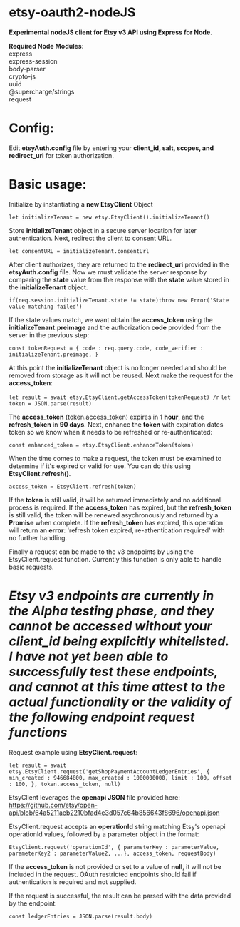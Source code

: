 # etsy-oauth2-nodeJS

<b>Experimental nodeJS client for Etsy v3 API using Express for Node.</b>

<b>Required Node Modules:</b><br>
express<br>
express-session<br>
body-parser<br>
crypto-js<br>
uuid<br>
@supercharge/strings<br>
request

# Config:

Edit <b>etsyAuth.config</b> file by entering your <b>client_id, salt, scopes, and redirect_uri</b> for token authorization.

# Basic usage:

Initialize by instantiating a <b>new EtsyClient</b> Object</b>

`let initializeTenant = new etsy.EtsyClient().initializeTenant()`

Store <b>initializeTenant</b> object in a secure server location for later authentication.
Next, redirect the client to consent URL.</b>

`let consentURL = initializeTenant.consentUrl`

After client authorizes, they are returned to the <b>redirect_uri</b> provided in the <b>etsyAuth.config</b> file.  Now we must validate the server response by comparing the <b>state</b> value from the response with the <b>state</b> value stored in the <b>initializeTenant</b> object.

`if(req.session.initializeTenant.state != state)throw new Error('State value matching failed')`

If the state values match, we want obtain the <b>access_token</b> using the <b>initializeTenant.preimage</b> and the authorization <b>code</b> provided from the server in the previous step:

`const tokenRequest = {
    code : req.query.code,
    code_verifier : initializeTenant.preimage,
}`

At this point the <b>initializeTenant</b> object is no longer needed and should be removed from storage as it will not be reused.  Next make the request for the <b>access_token</b>:

`let result = await etsy.EtsyClient.getAccessToken(tokenRequest) /r`
`let token = JSON.parse(result)`

The <b>access_token</b> (token.access_token) expires in <b>1 hour</b>, and the <b>refresh_token</b> in <b>90 days</b>.  Next, enhance the <b>token</b> with expiration dates token so we know when it needs to be refreshed or re-authenticated:

`const enhanced_token = etsy.EtsyClient.enhanceToken(token)`

When the time comes to make a request, the token must be examined to determine if it's expired or valid for use.  You can do this using <b>EtsyClient.refresh()</b>.  

`access_token = EtsyClient.refresh(token)`

If the <b>token</b> is still valid, it will be returned immediately and no additional process is required.  If the <b>access_token</b> has expired, but the <b>refresh_token</b> is still valid, the token will be renewed asychronously and returned by a <b>Promise</b> when complete.  If the <b>refresh_token</b> has expired, this operation will return an <b>error</b>: 'refresh token expired, re-athentication required' with no further handling.

Finally a request can be made to the v3 endpoints by using the EtsyClient.request function.  Currently this function is only able to handle basic requests.

# ***Etsy v3 endpoints are currently in the Alpha testing phase, and they cannot be accessed without your client_id being explicitly whitelisted.  I have not yet been able to successfully test these endpoints, and cannot at this time attest to the actual functionality or the validity of the following endpoint request functions***

Request example using <b>EtsyClient.request</b>:

`let result = await etsy.EtsyClient.request('getShopPaymentAccountLedgerEntries', { 
    min_created : 946684800,
    max_created : 1000000000,
    limit : 100,
    offset : 100,
    },
    token.access_token,
    null)`

EtsyClient leverages the <b>openapi JSON</b> file provided here: https://github.com/etsy/open-api/blob/64a5211aeb2210bfad4e3d057c64b856643f8696/openapi.json

EtsyClient.request accepts an <b>operationId</b> string matching Etsy's openapi operationId values, followed by a parameter object in the format:

`EtsyClient.request('operationId', { parameterKey : parameterValue, parameterKey2 : parameterValue2, ...}, access_token, requestBody)`

If the <b>access_token</b> is not provided or set to a value of <b>null</b>, it will not be included in the request.  OAuth restricted endpoints should fail if authentication is required and not supplied.

If the request is successful, the result can be parsed with the data provided by the endpoint:

`const ledgerEntries = JSON.parse(result.body)`


